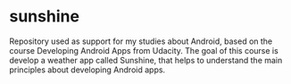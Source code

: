 # sunshine
Repository used as support for my studies about Android, based on the course Developing Android Apps from Udacity.
The goal of this course is develop a weather app called Sunshine, that helps to understand the main principles about developing Android apps.
